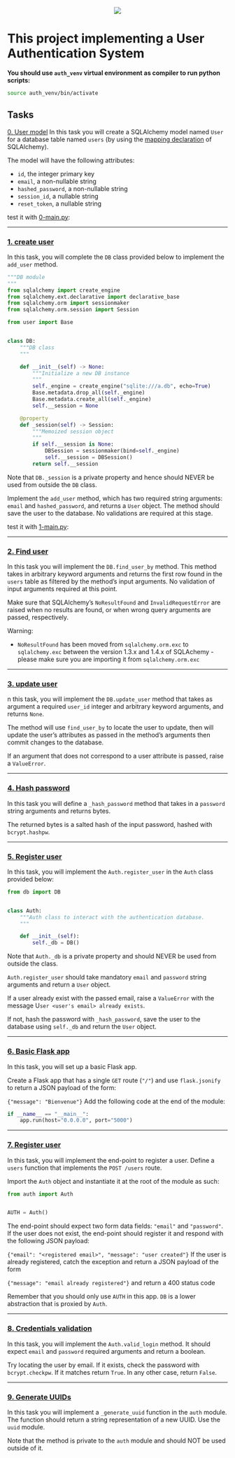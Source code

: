 <p align="center">
  <img src="https://assets.imaginablefutures.com/media/images/ALX_Logo.max-200x150.png" />
</p>

# This project implementing a User Authentication System
**You should use `auth_venv` virtual environment as compiler to run python scripts:**

```bash
source auth_venv/bin/activate
```

## Tasks
[0. User model](https://github.com/ehabsmh/alx-backend-user-data/blob/main/0x03-user_authentication_service/user.py)
In this task you will create a SQLAlchemy model named `User` for a database table named `users` (by using the [mapping declaration](https://docs.sqlalchemy.org/en/13/orm/tutorial.html#declare-a-mapping) of SQLAlchemy).

The model will have the following attributes:

- `id`, the integer primary key
- `email`, a non-nullable string
- `hashed_password`, a non-nullable string
- `session_id`, a nullable string
- `reset_token`, a nullable string

test it with [0-main.py](https://github.com/ehabsmh/alx-backend-user-data/blob/main/0x03-user_authentication_service/1-main.py):

---

### [1. create user](https://github.com/ehabsmh/alx-backend-user-data/blob/main/0x03-user_authentication_service/db.py)
In this task, you will complete the `DB` class provided below to implement the `add_user` method.
```py
"""DB module
"""
from sqlalchemy import create_engine
from sqlalchemy.ext.declarative import declarative_base
from sqlalchemy.orm import sessionmaker
from sqlalchemy.orm.session import Session

from user import Base


class DB:
    """DB class
    """

    def __init__(self) -> None:
        """Initialize a new DB instance
        """
        self._engine = create_engine("sqlite:///a.db", echo=True)
        Base.metadata.drop_all(self._engine)
        Base.metadata.create_all(self._engine)
        self.__session = None

    @property
    def _session(self) -> Session:
        """Memoized session object
        """
        if self.__session is None:
            DBSession = sessionmaker(bind=self._engine)
            self.__session = DBSession()
        return self.__session
```
Note that `DB._session` is a private property and hence should NEVER be used from outside the `DB` class.

Implement the `add_user` method, which has two required string arguments: `email` and `hashed_password`, and returns a `User` object. The method should save the user to the database. No validations are required at this stage.

test it with [1-main.py](https://github.com/ehabsmh/alx-backend-user-data/blob/main/0x03-user_authentication_service/1-main.py):

---

### [2. Find user](https://github.com/ehabsmh/alx-backend-user-data/blob/main/0x03-user_authentication_service/db.py)
In this task you will implement the `DB.find_user_by` method. This method takes in arbitrary keyword arguments and returns the first row found in the `users` table as filtered by the method’s input arguments. No validation of input arguments required at this point.

Make sure that SQLAlchemy’s `NoResultFound` and `InvalidRequestError` are raised when no results are found, or when wrong query arguments are passed, respectively.

Warning:

- `NoResultFound` has been moved from `sqlalchemy.orm.exc` to `sqlalchemy.exc` between the version 1.3.x and 1.4.x of SQLAchemy - please make sure you are importing it from `sqlalchemy.orm.exc`

---

### [3. update user](https://github.com/ehabsmh/alx-backend-user-data/blob/main/0x03-user_authentication_service/db.py)
n this task, you will implement the `DB.update_user` method that takes as argument a required `user_id` integer and arbitrary keyword arguments, and returns `None`.

The method will use `find_user_by` to locate the user to update, then will update the user’s attributes as passed in the method’s arguments then commit changes to the database.

If an argument that does not correspond to a user attribute is passed, raise a `ValueError`.

---

### [4. Hash password](https://github.com/ehabsmh/alx-backend-user-data/blob/main/0x03-user_authentication_service/auth.py)
In this task you will define a `_hash_password` method that takes in a `password` string arguments and returns bytes.

The returned bytes is a salted hash of the input password, hashed with `bcrypt.hashpw`.

---

### [5. Register user](https://github.com/ehabsmh/alx-backend-user-data/blob/main/0x03-user_authentication_service/auth.py)
In this task, you will implement the `Auth.register_user` in the `Auth` class provided below:
```py
from db import DB


class Auth:
    """Auth class to interact with the authentication database.
    """

    def __init__(self):
        self._db = DB()
```
Note that `Auth._db` is a private property and should NEVER be used from outside the class.

`Auth.register_user` should take mandatory `email` and `password` string arguments and return a `User` object.

If a user already exist with the passed email, raise a `ValueError` with the message U`ser <user's email> already exists`.

If not, hash the password with `_hash_password`, save the user to the database using `self._db` and return the `User` object.

---

### [6. Basic Flask app](https://github.com/ehabsmh/alx-backend-user-data/blob/main/0x03-user_authentication_service/app.py)
In this task, you will set up a basic Flask app.

Create a Flask app that has a single `GET` route (`"/"`) and use `flask.jsonify` to return a JSON payload of the form:

`{"message": "Bienvenue"}`
Add the following code at the end of the module:
```py
if __name__ == "__main__":
    app.run(host="0.0.0.0", port="5000")
```

---

### [7. Register user](https://github.com/ehabsmh/alx-backend-user-data/blob/main/0x03-user_authentication_service/app.py)
In this task, you will implement the end-point to register a user. Define a `users` function that implements the `POST /users` route.

Import the `Auth` object and instantiate it at the root of the module as such:

```py
from auth import Auth


AUTH = Auth()
```
The end-point should expect two form data fields: `"email"` and `"password"`. If the user does not exist, the end-point should register it and respond with the following JSON payload:

`{"email": "<registered email>", "message": "user created"}`
If the user is already registered, catch the exception and return a JSON payload of the form

`{"message": "email already registered"}`
and return a 400 status code

Remember that you should only use `AUTH` in this app. `DB` is a lower abstraction that is proxied by `Auth`.

---

### [8. Credentials validation](https://github.com/ehabsmh/alx-backend-user-data/blob/main/0x03-user_authentication_service/auth.py)
In this task, you will implement the `Auth.valid_login` method. It should expect `email` and `password` required arguments and return a boolean.

Try locating the user by email. If it exists, check the password with `bcrypt.checkpw`. If it matches return `True`. In any other case, return `False`.

---

### [9. Generate UUIDs](https://github.com/ehabsmh/alx-backend-user-data/blob/main/0x03-user_authentication_service/auth.py)
In this task you will implement a `_generate_uuid` function in the `auth` module. The function should return a string representation of a new UUID. Use the `uuid` module.

Note that the method is private to the `auth` module and should NOT be used outside of it.
